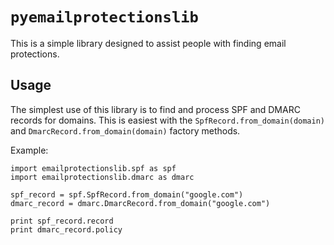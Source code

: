 # `pyemailprotectionslib`

This is a simple library designed to assist people with finding email protections.

## Usage

The simplest use of this library is to find and process SPF and DMARC records for domains. This is easiest with the `SpfRecord.from_domain(domain)` and `DmarcRecord.from_domain(domain)` factory methods.

Example:

    import emailprotectionslib.spf as spf
    import emailprotectionslib.dmarc as dmarc
    
    spf_record = spf.SpfRecord.from_domain("google.com")
    dmarc_record = dmarc.DmarcRecord.from_domain("google.com")
    
    print spf_record.record
    print dmarc_record.policy